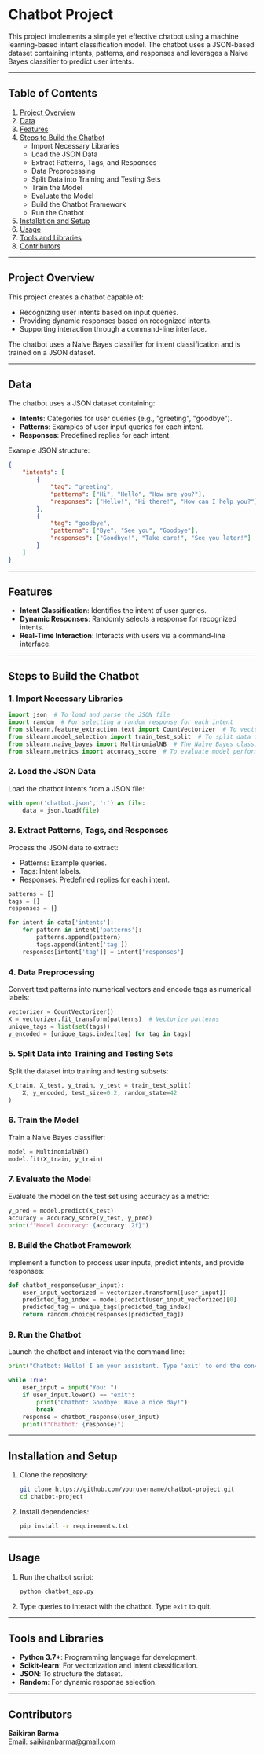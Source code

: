 

# Chatbot Project

This project implements a simple yet effective chatbot using a machine learning-based intent classification model. The chatbot uses a JSON-based dataset containing intents, patterns, and responses and leverages a Naive Bayes classifier to predict user intents.

---

## Table of Contents
1. [Project Overview](#project-overview)
2. [Data](#data)
3. [Features](#features)
4. [Steps to Build the Chatbot](#steps-to-build-the-chatbot)
   - Import Necessary Libraries
   - Load the JSON Data
   - Extract Patterns, Tags, and Responses
   - Data Preprocessing
   - Split Data into Training and Testing Sets
   - Train the Model
   - Evaluate the Model
   - Build the Chatbot Framework
   - Run the Chatbot
5. [Installation and Setup](#installation-and-setup)
6. [Usage](#usage)
7. [Tools and Libraries](#tools-and-libraries)
8. [Contributors](#contributors)

---

## Project Overview

This project creates a chatbot capable of:
- Recognizing user intents based on input queries.
- Providing dynamic responses based on recognized intents.
- Supporting interaction through a command-line interface.

The chatbot uses a Naive Bayes classifier for intent classification and is trained on a JSON dataset.

---

## Data

The chatbot uses a JSON dataset containing:
- **Intents**: Categories for user queries (e.g., "greeting", "goodbye").
- **Patterns**: Examples of user input queries for each intent.
- **Responses**: Predefined replies for each intent.

Example JSON structure:
```json
{
    "intents": [
        {
            "tag": "greeting",
            "patterns": ["Hi", "Hello", "How are you?"],
            "responses": ["Hello!", "Hi there!", "How can I help you?"]
        },
        {
            "tag": "goodbye",
            "patterns": ["Bye", "See you", "Goodbye"],
            "responses": ["Goodbye!", "Take care!", "See you later!"]
        }
    ]
}
```

---

## Features

- **Intent Classification**: Identifies the intent of user queries.
- **Dynamic Responses**: Randomly selects a response for recognized intents.
- **Real-Time Interaction**: Interacts with users via a command-line interface.

---

## Steps to Build the Chatbot

### 1. Import Necessary Libraries
```python
import json  # To load and parse the JSON file
import random  # For selecting a random response for each intent
from sklearn.feature_extraction.text import CountVectorizer  # To vectorize text data
from sklearn.model_selection import train_test_split  # To split data into training and testing sets
from sklearn.naive_bayes import MultinomialNB  # The Naive Bayes classifier
from sklearn.metrics import accuracy_score  # To evaluate model performance
```

### 2. Load the JSON Data
Load the chatbot intents from a JSON file:
```python
with open('chatbot.json', 'r') as file:
    data = json.load(file)
```

### 3. Extract Patterns, Tags, and Responses
Process the JSON data to extract:
- Patterns: Example queries.
- Tags: Intent labels.
- Responses: Predefined replies for each intent.
```python
patterns = []
tags = []
responses = {}

for intent in data['intents']:
    for pattern in intent['patterns']:
        patterns.append(pattern)
        tags.append(intent['tag'])
    responses[intent['tag']] = intent['responses']
```

### 4. Data Preprocessing
Convert text patterns into numerical vectors and encode tags as numerical labels:
```python
vectorizer = CountVectorizer()
X = vectorizer.fit_transform(patterns)  # Vectorize patterns
unique_tags = list(set(tags))
y_encoded = [unique_tags.index(tag) for tag in tags]
```

### 5. Split Data into Training and Testing Sets
Split the dataset into training and testing subsets:
```python
X_train, X_test, y_train, y_test = train_test_split(
    X, y_encoded, test_size=0.2, random_state=42
)
```

### 6. Train the Model
Train a Naive Bayes classifier:
```python
model = MultinomialNB()
model.fit(X_train, y_train)
```

### 7. Evaluate the Model
Evaluate the model on the test set using accuracy as a metric:
```python
y_pred = model.predict(X_test)
accuracy = accuracy_score(y_test, y_pred)
print(f"Model Accuracy: {accuracy:.2f}")
```

### 8. Build the Chatbot Framework
Implement a function to process user inputs, predict intents, and provide responses:
```python
def chatbot_response(user_input):
    user_input_vectorized = vectorizer.transform([user_input])
    predicted_tag_index = model.predict(user_input_vectorized)[0]
    predicted_tag = unique_tags[predicted_tag_index]
    return random.choice(responses[predicted_tag])
```

### 9. Run the Chatbot
Launch the chatbot and interact via the command line:
```python
print("Chatbot: Hello! I am your assistant. Type 'exit' to end the conversation.")

while True:
    user_input = input("You: ")
    if user_input.lower() == "exit":
        print("Chatbot: Goodbye! Have a nice day!")
        break
    response = chatbot_response(user_input)
    print(f"Chatbot: {response}")
```

---

## Installation and Setup

1. Clone the repository:
   ```bash
   git clone https://github.com/yourusername/chatbot-project.git
   cd chatbot-project
   ```

2. Install dependencies:
   ```bash
   pip install -r requirements.txt
   ```

---

## Usage

1. Run the chatbot script:
   ```bash
   python chatbot_app.py
   ```

2. Type queries to interact with the chatbot. Type `exit` to quit.

---

## Tools and Libraries

- **Python 3.7+**: Programming language for development.
- **Scikit-learn**: For vectorization and intent classification.
- **JSON**: To structure the dataset.
- **Random**: For dynamic response selection.

---

## Contributors

**Saikiran Barma**  
Email: [saikiranbarma@gmail.com](mailto:saikiranbarma@gmail.com)
